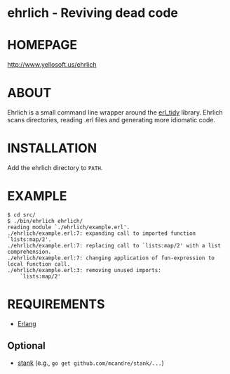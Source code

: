 # ehrlich - Reviving dead code

# HOMEPAGE

http://www.yellosoft.us/ehrlich

# ABOUT

Ehrlich is a small command line wrapper around the [erl\_tidy](http://www.erlang.org/doc/man/erl_tidy.html) library. Ehrlich scans directories, reading .erl files and generating more idiomatic code.

# INSTALLATION

Add the ehrlich directory to `PATH`.

# EXAMPLE

```
$ cd src/
$ ./bin/ehrlich ehrlich/
reading module `./ehrlich/example.erl'.
./ehrlich/example.erl:7: expanding call to imported function `lists:map/2'.
./ehrlich/example.erl:7: replacing call to `lists:map/2' with a list comprehension.
./ehrlich/example.erl:7: changing application of fun-expression to local function call.
./ehrlich/example.erl:3: removing unused imports:
    `lists:map/2'
````

# REQUIREMENTS

* [Erlang](http://www.erlang.org)

## Optional

* [stank](https://github.com/mcandre/stank) (e.g., `go get github.com/mcandre/stank/...`)
